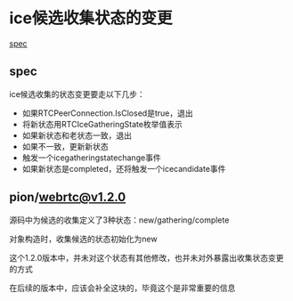 # ice候选收集状态的变更

[spec](https://www.w3.org/TR/webrtc/#update-the-ice-gathering-state)

## spec

ice候选收集的状态变更要走以下几步：

- 如果RTCPeerConnection.IsClosed是true，退出
- 将新状态用RTCIceGatheringState枚举值表示
- 如果新状态和老状态一致，退出
- 如果不一致，更新新状态
- 触发一个icegatheringstatechange事件
- 如果新状态是completed，还将触发一个icecandidate事件

## pion/webrtc@v1.2.0

源码中为候选的收集定义了3种状态：new/gathering/complete

对象构造时，收集候选的状态初始化为new

这个1.2.0版本中，并未对这个状态有其他修改，也并未对外暴露出收集状态变更的方式

在后续的版本中，应该会补全这块的，毕竟这个是非常重要的信息
